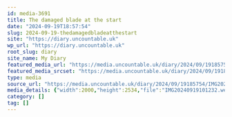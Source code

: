 ```yaml
---
id: media-3691
title: The damaged blade at the start
date: "2024-09-19T18:57:54"
slug: 2024-09-19-thedamagedbladeatthestart
site: "https://diary.uncountable.uk"
wp_url: "https://diary.uncountable.uk"
root_slug: diary
site_name: My Diary
featured_media_url: "https://media.uncountable.uk/diary/2024/09/19185754/IMG20240919101232.webp"
featured_media_srcset: "https://media.uncountable.uk/diary/2024/09/19185754/IMG20240919101232-237x300.webp 237w, https://media.uncountable.uk/diary/2024/09/19185754/IMG20240919101232-808x1024.webp 808w, https://media.uncountable.uk/diary/2024/09/19185754/IMG20240919101232-150x150.webp 150w, https://media.uncountable.uk/diary/2024/09/19185754/IMG20240919101232-505x640.webp 505w, https://media.uncountable.uk/diary/2024/09/19185754/IMG20240919101232.webp 2000w"
type: media
source_url: "https://media.uncountable.uk/diary/2024/09/19185754/IMG20240919101232.webp"
media_details: {"width":2000,"height":2534,"file":"IMG20240919101232.webp","filesize":198830,"sizes":{"medium":{"file":"IMG20240919101232-237x300.webp","width":237,"height":300,"filesize":15052,"mime_type":"image/webp","source_url":"https://media.uncountable.uk/diary/2024/09/19185754/IMG20240919101232-237x300.webp"},"large":{"file":"IMG20240919101232-808x1024.webp","width":808,"height":1024,"filesize":119688,"mime_type":"image/webp","source_url":"https://media.uncountable.uk/diary/2024/09/19185754/IMG20240919101232-808x1024.webp"},"thumbnail":{"file":"IMG20240919101232-150x150.webp","width":150,"height":150,"filesize":6198,"mime_type":"image/webp","source_url":"https://media.uncountable.uk/diary/2024/09/19185754/IMG20240919101232-150x150.webp"},"mobwidth":{"file":"IMG20240919101232-505x640.webp","width":505,"height":640,"filesize":56302,"mime_type":"image/webp","source_url":"https://media.uncountable.uk/diary/2024/09/19185754/IMG20240919101232-505x640.webp"},"full":{"file":"IMG20240919101232.webp","width":2000,"height":2534,"mime_type":"image/webp","source_url":"https://media.uncountable.uk/diary/2024/09/19185754/IMG20240919101232.webp"}},"image_meta":{"aperture":"0","credit":"","camera":"","caption":"","created_timestamp":"0","copyright":"","focal_length":"0","iso":"0","shutter_speed":"0","title":"","orientation":"0","keywords":[]}}
category: []
tag: []
---
```


